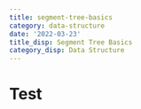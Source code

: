 ```yaml
---
title: segment-tree-basics
category: data-structure
date: '2022-03-23'
title_disp: Segment Tree Basics
category_disp: Data Structure
---
```


# Test